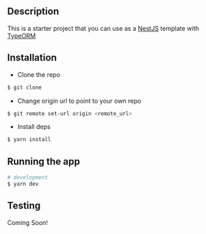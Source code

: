 ## Description

This is a starter project that you can use as a [NestJS](https://github.com/nestjs/nest) template with [TypeORM](https://docs.nestjs.com/techniques/database)

## Installation

- Clone the repo

```bash
$ git clone
```

- Change origin url to point to your own repo

```bash
$ git remote set-url origin <remote_url>
```

- Install deps

```bash
$ yarn install
```

## Running the app

```bash
# development
$ yarn dev
```

## Testing

Coming Soon!
